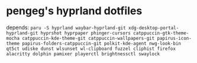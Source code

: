 # pengeg's hyprland dotfiles
depends:
`paru -S hyprland waybar-hyprland-git xdg-desktop-portal-hyprland-git hyprshot hyprpaper phinger-cursors catppuccin-gtk-theme-mocha catppuccin-kde-theme-git catppuccin-wallpapers-git papirus-icon-theme papirus-folders-catppuccin-git polkit-kde-agent nwg-look-bin qt5ct udiske dunst wlsunset wl-clipboard fuzzel cliphist firefox alacritty dolphin pamixer playerctl brightnessctl swaylock`
